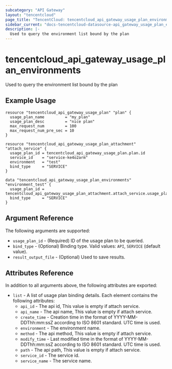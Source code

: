 ```yaml
---
subcategory: "API Gateway"
layout: "tencentcloud"
page_title: "TencentCloud: tencentcloud_api_gateway_usage_plan_environments"
sidebar_current: "docs-tencentcloud-datasource-api_gateway_usage_plan_environments"
description: |-
  Used to query the environment list bound by the plan
---
```


# tencentcloud_api_gateway_usage_plan_environments

Used to query the environment list bound by the plan

## Example Usage

```hcl
resource "tencentcloud_api_gateway_usage_plan" "plan" {
  usage_plan_name         = "my_plan"
  usage_plan_desc         = "nice plan"
  max_request_num         = 100
  max_request_num_pre_sec = 10
}

resource "tencentcloud_api_gateway_usage_plan_attachment" "attach_service" {
  usage_plan_id = tencentcloud_api_gateway_usage_plan.plan.id
  service_id    = "service-ke4o2arm"
  environment   = "test"
  bind_type     = "SERVICE"
}

data "tencentcloud_api_gateway_usage_plan_environments" "environment_test" {
  usage_plan_id = tencentcloud_api_gateway_usage_plan_attachment.attach_service.usage_plan_id
  bind_type     = "SERVICE"
}
```

## Argument Reference

The following arguments are supported:

* `usage_plan_id` - (Required) ID of the usage plan to be queried.
* `bind_type` - (Optional) Binding type. Valid values: `API`, `SERVICE` (default value).
* `result_output_file` - (Optional) Used to save results.

## Attributes Reference

In addition to all arguments above, the following attributes are exported:

* `list` - A list of usage plan binding details. Each element contains the following attributes:
  * `api_id` - The api id, This value is empty if attach service.
  * `api_name` - The api name, This value is empty if attach service.
  * `create_time` - Creation time in the format of YYYY-MM-DDThh:mm:ssZ according to ISO 8601 standard. UTC time is used.
  * `environment` - The environment name.
  * `method` - The api method, This value is empty if attach service.
  * `modify_time` - Last modified time in the format of YYYY-MM-DDThh:mm:ssZ according to ISO 8601 standard. UTC time is used.
  * `path` - The api path, This value is empty if attach service.
  * `service_id` - The service id.
  * `service_name` - The service name.


